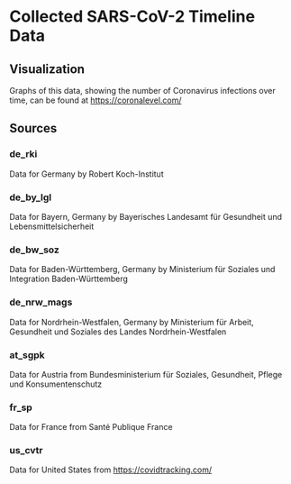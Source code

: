 # Collected SARS-CoV-2 Timeline Data

## Visualization

Graphs of this data, showing the number of Coronavirus infections over time, can
be found at https://coronalevel.com/

## Sources

### de\_rki

Data for Germany by Robert Koch-Institut

### de\_by\_lgl

Data for Bayern, Germany by Bayerisches Landesamt für Gesundheit und Lebensmittelsicherheit

### de\_bw\_soz

Data for Baden-Württemberg, Germany by Ministerium für Soziales und Integration Baden-Württemberg

### de\_nrw\_mags

Data for Nordrhein-Westfalen, Germany by Ministerium für Arbeit, Gesundheit und Soziales des Landes Nordrhein-Westfalen

### at\_sgpk

Data for Austria from Bundesministerium für Soziales, Gesundheit, Pflege und Konsumentenschutz

### fr\_sp

Data for France from Santé Publique France

### us\_cvtr

Data for United States from https://covidtracking.com/
